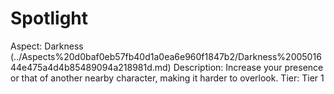 # Spotlight

Aspect: Darkness (../Aspects%20d0baf0eb57fb40d1a0ea6e960f1847b2/Darkness%200501644e475a4d4b85489094a218981d.md)
Description: Increase your presence or that of another nearby character, making it harder to overlook.
Tier: Tier 1
